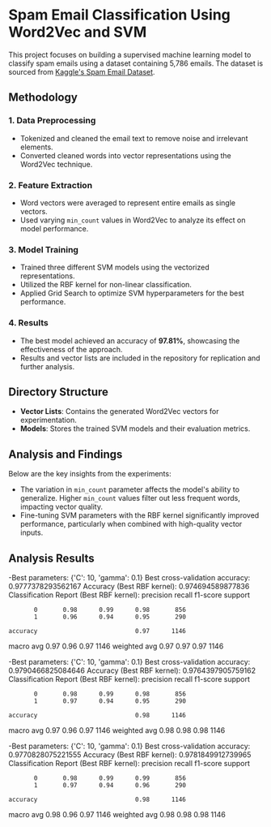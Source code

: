 # Spam Email Classification Using Word2Vec and SVM

This project focuses on building a supervised machine learning model to classify spam emails using a dataset containing 5,786 emails. The dataset is sourced from [Kaggle's Spam Email Dataset](https://www.kaggle.com/datasets/jackksoncsie/spam-email-dataset).

## Methodology

### 1. Data Preprocessing
- Tokenized and cleaned the email text to remove noise and irrelevant elements.
- Converted cleaned words into vector representations using the Word2Vec technique.

### 2. Feature Extraction
- Word vectors were averaged to represent entire emails as single vectors.
- Used varying `min_count` values in Word2Vec to analyze its effect on model performance.

### 3. Model Training
- Trained three different SVM models using the vectorized representations.
- Utilized the RBF kernel for non-linear classification.
- Applied Grid Search to optimize SVM hyperparameters for the best performance.

### 4. Results
- The best model achieved an accuracy of **97.81%**, showcasing the effectiveness of the approach.
- Results and vector lists are included in the repository for replication and further analysis.

## Directory Structure

- **Vector Lists**: Contains the generated Word2Vec vectors for experimentation.
- **Models**: Stores the trained SVM models and their evaluation metrics.

## Analysis and Findings

Below are the key insights from the experiments:

- The variation in `min_count` parameter affects the model's ability to generalize. Higher `min_count` values filter out less frequent words, impacting vector quality.
- Fine-tuning SVM parameters with the RBF kernel significantly improved performance, particularly when combined with high-quality vector inputs.

## Analysis Results
-Best parameters: {'C': 10, 'gamma': 0.1}
Best cross-validation accuracy: 0.9777378293562167
Accuracy (Best RBF kernel): 0.974694589877836
Classification Report (Best RBF kernel):
               precision    recall  f1-score   support

           0       0.98      0.99      0.98       856
           1       0.96      0.94      0.95       290

    accuracy                           0.97      1146
   macro avg       0.97      0.96      0.97      1146
weighted avg       0.97      0.97      0.97      1146



-Best parameters: {'C': 10, 'gamma': 0.1}
Best cross-validation accuracy: 0.9790466825084646
Accuracy (Best RBF kernel): 0.9764397905759162
Classification Report (Best RBF kernel):
               precision    recall  f1-score   support

           0       0.98      0.99      0.98       856
           1       0.97      0.94      0.95       290

    accuracy                           0.98      1146
   macro avg       0.97      0.96      0.97      1146
weighted avg       0.98      0.98      0.98      1146


-Best parameters: {'C': 10, 'gamma': 0.1}
Best cross-validation accuracy: 0.9770828075221555
Accuracy (Best RBF kernel): 0.9781849912739965
Classification Report (Best RBF kernel):
               precision    recall  f1-score   support

           0       0.98      0.99      0.99       856
           1       0.97      0.94      0.96       290

    accuracy                           0.98      1146
   macro avg       0.98      0.96      0.97      1146
weighted avg       0.98      0.98      0.98      1146
